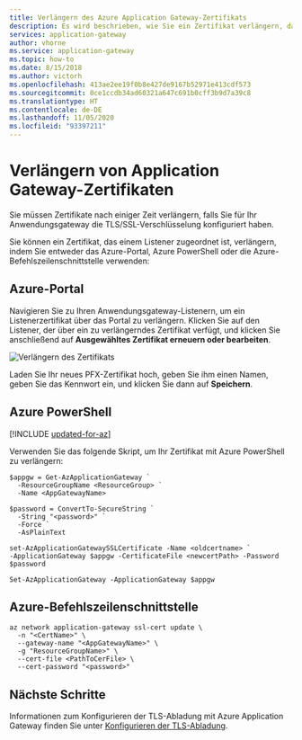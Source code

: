 ```yaml
---
title: Verlängern des Azure Application Gateway-Zertifikats
description: Es wird beschrieben, wie Sie ein Zertifikat verlängern, das einem Anwendungsgateway-Listener zugeordnet ist.
services: application-gateway
author: vhorne
ms.service: application-gateway
ms.topic: how-to
ms.date: 8/15/2018
ms.author: victorh
ms.openlocfilehash: 413ae2ee19f0b8e427de9167b52971e413cdf573
ms.sourcegitcommit: 0ce1ccdb34ad60321a647c691b0cff3b9d7a39c8
ms.translationtype: HT
ms.contentlocale: de-DE
ms.lasthandoff: 11/05/2020
ms.locfileid: "93397211"
---
```

# <a name="renew-application-gateway-certificates"></a>Verlängern von Application Gateway-Zertifikaten

Sie müssen Zertifikate nach einiger Zeit verlängern, falls Sie für Ihr Anwendungsgateway die TLS/SSL-Verschlüsselung konfiguriert haben.

Sie können ein Zertifikat, das einem Listener zugeordnet ist, verlängern, indem Sie entweder das Azure-Portal, Azure PowerShell oder die Azure-Befehlszeilenschnittstelle verwenden:

## <a name="azure-portal"></a>Azure-Portal

Navigieren Sie zu Ihren Anwendungsgateway-Listenern, um ein Listenerzertifikat über das Portal zu verlängern. Klicken Sie auf den Listener, der über ein zu verlängerndes Zertifikat verfügt, und klicken Sie anschließend auf **Ausgewähltes Zertifikat erneuern oder bearbeiten**.

![Verlängern des Zertifikats](media/renew-certificate/ssl-cert.png)

Laden Sie Ihr neues PFX-Zertifikat hoch, geben Sie ihm einen Namen, geben Sie das Kennwort ein, und klicken Sie dann auf **Speichern**.

## <a name="azure-powershell"></a>Azure PowerShell

[!INCLUDE [updated-for-az](../../includes/updated-for-az.md)]

Verwenden Sie das folgende Skript, um Ihr Zertifikat mit Azure PowerShell zu verlängern:

```azurepowershell-interactive
$appgw = Get-AzApplicationGateway `
  -ResourceGroupName <ResourceGroup> `
  -Name <AppGatewayName>

$password = ConvertTo-SecureString `
  -String "<password>" `
  -Force `
  -AsPlainText

set-AzApplicationGatewaySSLCertificate -Name <oldcertname> `
-ApplicationGateway $appgw -CertificateFile <newcertPath> -Password $password

Set-AzApplicationGateway -ApplicationGateway $appgw
```
## <a name="azure-cli"></a>Azure-Befehlszeilenschnittstelle

```azurecli-interactive
az network application-gateway ssl-cert update \
  -n "<CertName>" \
  --gateway-name "<AppGatewayName>" \
  -g "ResourceGroupName>" \
  --cert-file <PathToCerFile> \
  --cert-password "<password>"
```

## <a name="next-steps"></a>Nächste Schritte

Informationen zum Konfigurieren der TLS-Abladung mit Azure Application Gateway finden Sie unter [Konfigurieren der TLS-Abladung](./create-ssl-portal.md).